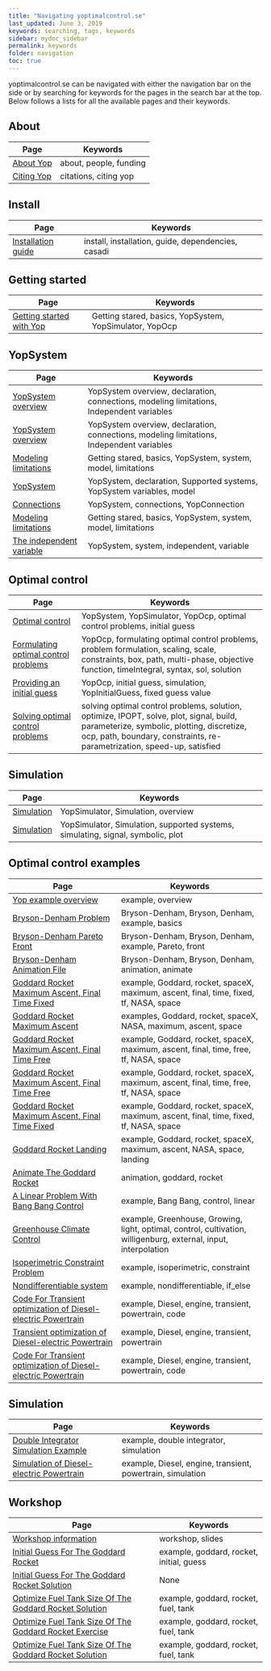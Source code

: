 ```yaml
---
title: "Navigating yoptimalcontrol.se"
last_updated: June 3, 2019
keywords: searching, tags, keywords
sidebar: mydoc_sidebar
permalink: keywords
folder: navigation
toc: true
---
```


yoptimalcontrol.se can be navigated with either the  navigation bar on the side or by searching for keywords for the pages in the search bar at the top.
Below follows a lists for all the available pages and their keywords.


## About

| Page | Keywords |
|---|---|
| [About Yop](about) | about, people, funding |
| [Citing Yop](citations) | citations, citing yop |

## Install

| Page | Keywords |
|------|----------|
| [Installation guide](install) | install, installation, guide, dependencies, casadi |


## Getting started

| Page | Keywords |
|---|---|
| [Getting started with Yop](gettingStarted) | Getting stared, basics, YopSystem, YopSimulator, YopOcp |


## YopSystem

| Page | Keywords |
|---|---|
| [YopSystem overview](yopSystemOverview) | YopSystem overview, declaration, connections, modeling limitations, Independent variables |
| [YopSystem overview](yopSystemOverview) | YopSystem overview, declaration, connections, modeling limitations, Independent variables |
| [Modeling limitations](yopSystemLimitations) | Getting stared, basics, YopSystem, system, model, limitations |
| [YopSystem](yopSystem) | YopSystem, declaration, Supported systems, YopSystem variables, model |
| [Connections](connections) | YopSystem, connections, YopConnection |
| [Modeling limitations](yopSystemLimitations) | Getting stared, basics, YopSystem, system, model, limitations |
| [The independent variable](independent) | YopSystem, system, independent, variable |


## Optimal control

| Page | Keywords |
|---|---|
| [Optimal control](yopOcp) | YopSystem, YopSimulator, YopOcp, optimal control problems, initial guess |
| [Formulating optimal control problems](formulatingOptimalControlProblems) | YopOcp, formulating optimal control problems, problem formulation, scaling, scale, constraints, box, path, multi-phase, objective function, timeIntegral, syntax, sol, solution |
| [Providing an initial guess](initialGuess) | YopOcp, initial guess, simulation, YopInitialGuess, fixed guess value |
| [Solving optimal control problems](solvingOcps) | solving optimal control problems, solution, optimize, IPOPT, solve, plot, signal, build, parameterize, symbolic, plotting, discretize, ocp, path, boundary, constraints, re-parametrization, speed-up, satisfied |


## Simulation

| Page | Keywords |
|---|---|
| [Simulation](simulationOverview) | YopSimulator, Simulation, overview |
| [Simulation](yopSimulator) | YopSimulator, Simulation, supported systems, simulating, signal, symbolic, plot |

## Optimal control examples

| Page | Keywords |
|---|---|
| [Yop example overview](examples) | example, overview |
| [Bryson-Denham Problem](brysonDenham) | Bryson-Denham, Bryson, Denham, example, basics |
| [Bryson-Denham Pareto Front](brysonPareto) | Bryson-Denham, Bryson, Denham, example, Pareto, front |
| [Bryson-Denham Animation File](brysonAnimation) | Bryson-Denham, Bryson, Denham, animation, animate |
| [Goddard Rocket Maximum Ascent, Final Time Fixed](goddardRocketFixedTf) | example, Goddard, rocket, spaceX, maximum, ascent, final, time, fixed, tf, NASA, space |
| [Goddard Rocket Maximum Ascent](goddardRocket) | examples, Goddard, rocket, spaceX, NASA, maximum, ascent, space |
| [Goddard Rocket Maximum Ascent, Final Time Free](goddardRocketFreeTf) | example, Goddard, rocket, spaceX, maximum, ascent, final, time, free, tf, NASA, space |
| [Goddard Rocket Maximum Ascent, Final Time Free](goddardRocketFreeTf) | example, Goddard, rocket, spaceX, maximum, ascent, final, time, free, tf, NASA, space |
| [Goddard Rocket Maximum Ascent, Final Time Fixed](goddardRocketFixedTf) | example, Goddard, rocket, spaceX, maximum, ascent, final, time, fixed, tf, NASA, space |
| [Goddard Rocket Landing](goddardLanding) | example, Goddard, rocket, spaceX, maximum, ascent, NASA, space, landing |
| [Animate The Goddard Rocket](goddardAnimate) | animation, goddard, rocket |
| [A Linear Problem With Bang Bang Control](bangFreeTf) | example, Bang Bang, control, linear |
| [Greenhouse Climate Control](greenhouse) | example, Greenhouse, Growing, light, optimal, control, cultivation, willigenburg, external, input, interpolation |
| [Isoperimetric Constraint Problem](isoConstraint) | example, isoperimetric, constraint |
| [Nondifferentiable system](nonDiff) | example, nondifferentiable, if_else |
| [Code For Transient optimization of Diesel-electric Powertrain](transientOptimizationCode) | example, Diesel, engine, transient, powertrain, code |
| [Transient optimization of Diesel-electric Powertrain](transientOptimization) | example, Diesel, engine, transient, powertrain |
| [Code For Transient optimization of Diesel-electric Powertrain](transientOptimizationCode) | example, Diesel, engine, transient, powertrain, code |


## Simulation

| Page | Keywords |
|---|---|
| [Double Integrator Simulation Example](doubleIntegratorSim) | example, double integrator, simulation |
| [Simulation of Diesel-electric Powertrain](transientSimulation) | example, Diesel, engine, transient, powertrain, simulation |


## Workshop

| Page | Keywords |
|---|---|
| [Workshop information](workshopSlides) | workshop, slides |
| [Initial Guess For The Goddard Rocket](goddardInitialEx) | example, goddard, rocket, initial, guess |
| [Initial Guess For The Goddard Rocket Solution](goddardInitialGuessSolution) | None |
| [Optimize Fuel Tank Size Of The Goddard Rocket Solution](goddardFuelExSolution) | example, goddard, rocket, fuel, tank |
| [Optimize Fuel Tank Size Of The Goddard Rocket Exercise](goddardFuelEx) | example, goddard, rocket, fuel, tank |
| [Optimize Fuel Tank Size Of The Goddard Rocket Solution](goddardFuelExSolution) | example, goddard, rocket, fuel, tank |
